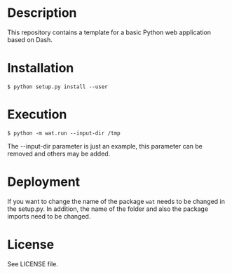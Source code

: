 # Description
This repository contains a template for a basic Python 
web application based on Dash. 

# Installation
```
$ python setup.py install --user
```

# Execution
```
$ python -m wat.run --input-dir /tmp
```
The --input-dir parameter is just an example,
this parameter can be removed and others may be added.

# Deployment
If you want to change the name of the package ```wat``` 
needs to be changed in the setup.py. In addition, the
name of the folder and also the package imports need 
to be changed.

# License
See LICENSE file.

